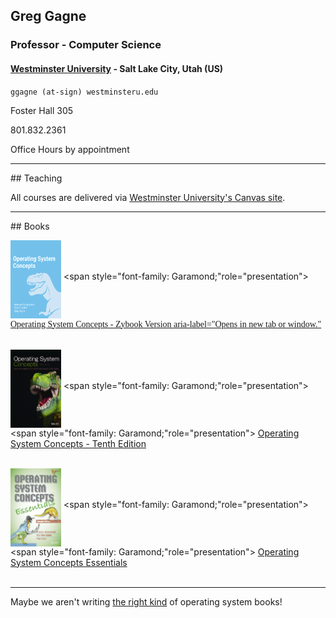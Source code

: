 ## Greg Gagne
### Professor - Computer Science
#### <a href="https://westminsteru.edu" target = "_blank" aria-label="Opens in new tab or window.">Westminster University</a> - Salt Lake City, Utah (US)

`ggagne (at-sign) westminsteru.edu`

Foster Hall 305

801.832.2361

Office Hours by appointment

<hr>
## Teaching

All courses are delivered via <a href="https://westminster.instructure.com" target="_blank" aria-label="Opens in new tab or window.">Westminster University's Canvas site</a>.

<hr>
## Books

<img src="./zybook-10e.png" alt="Zybook version of Operating System Concepts" width="81"
          align="middle" height="125"> <span style="font-family:
          Garamond;"role="presentation"></span><span style="font-family: Garamond;" role="presentation">
          <a href="https://www.zybooks.com/catalog/silberschatz-operating-system-concepts-10th-edition/" target="_blank">Operating System Concepts - Zybook Version aria-label="Opens in new tab or window."</a>&nbsp; <br>
          <br>
        </span>
        
<img src="./os10-cover.jpg" alt="Operating System Concepts - Tenth Edition" width="81"
          align="middle" height="125"> <span style="font-family:
          Garamond;"role="presentation"></span><span style="font-family: Garamond;"role="presentation">
          <a href="https://codex.cs.yale.edu/avi/os-book/OS10/index.html" target="_blank" aria-label="Opens in new tab or window.">Operating System Concepts - Tenth Edition</a>&nbsp; <br>
          <br>
        </span>
        
<img src="./os9e-cover.jpg" alt="Operating System Concepts Essentials" width="81"
          align="middle" height="125"> <span style="font-family:
          Garamond;"role="presentation"></span><span style="font-family: Garamond;"role="presentation">
          <a href="https://codex.cs.yale.edu/avi/os-book/OS10/index.html" target="_blank" aria-label="Opens in new tab or window.">Operating System Concepts Essentials</a>&nbsp; <br>
          <br>
        </span>
        
<hr>
Maybe we aren't writing <a href="./os-books.JPG" target="_blank" aria-label="Opens in new tab or window.">the right kind</a> of operating system books!


